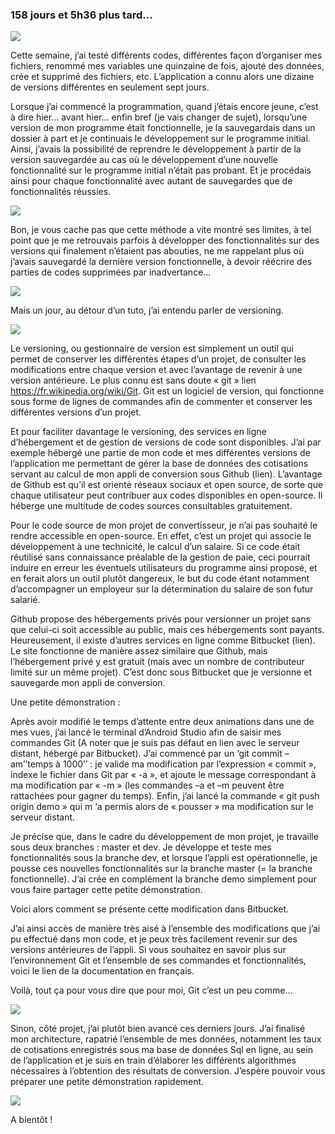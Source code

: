 ### 158 jours et 5h36 plus tard...

<img src = "http://gph.is/2eYJVen"/>

Cette semaine, j’ai testé différents codes, différentes façon d’organiser mes fichiers, renommé mes variables une quinzaine de fois, ajouté des données, crée et supprimé des fichiers, etc. L’application a connu alors une dizaine de versions différentes en seulement sept jours.

Lorsque j’ai commencé la programmation, quand j’étais encore jeune, c’est à dire hier… avant hier… enfin bref (je vais changer de sujet), lorsqu’une version de mon programme était fonctionnelle, je la sauvegardais dans un dossier à part et je continuais le développement sur le programme initial. Ainsi, j’avais la possibilité de reprendre le développement à partir de la version sauvegardée au cas où le développement d’une nouvelle fonctionnalité sur le programme initial n’était pas probant. Et je procédais ainsi pour chaque fonctionnalité avec autant de sauvegardes que de fonctionnalités réussies.

<img src = "https://media.giphy.com/media/50UZqs7HoH6GQ/giphy.gif"/>

Bon, je vous cache pas que cette méthode a vite montré ses limites, à tel point que je me retrouvais parfois  à développer des fonctionnalités sur des versions qui finalement n’étaient pas abouties, ne me rappelant plus où j’avais sauvegardé la dernière version fonctionnelle, à devoir réécrire des parties de codes supprimées par inadvertance…

<img src = "https://media.giphy.com/media/14rFOnuCm4yxzi/giphy.gif"/>

Mais un jour, au détour d’un tuto, j’ai entendu parler de versioning. 

<img src = "https://media.giphy.com/media/3NtY188QaxDdC/giphy.gif"/>

Le versioning, ou gestionnaire de version est simplement un outil qui permet de conserver les différentes étapes d’un projet, de consulter les modifications entre chaque version et avec l’avantage de revenir à une version antérieure. Le plus connu est sans doute « git » lien https://fr.wikipedia.org/wiki/Git. Git est un logiciel de version, qui fonctionne sous forme de lignes de commandes afin de commenter et conserver les différentes versions d’un projet.

Et pour faciliter davantage le versioning, des services en ligne d’hébergement et de gestion de versions de code sont disponibles. J’ai par exemple hébergé une partie de mon code et mes différentes versions de l’application me permettant de gérer la base de données des cotisations servant au calcul de mon appli de conversion sous Github (lien). L’avantage de Github est qu’il est orienté réseaux sociaux et open source, de sorte que  chaque utilisateur peut contribuer aux codes disponibles en open-source. Il héberge une multitude de codes sources consultables gratuitement.

Pour le code source de mon projet de convertisseur, je n’ai pas souhaité le rendre accessible en open-source. En effet, c’est un projet qui associe le développement à une technicité, le calcul d’un salaire. Si ce code était réutilisé sans connaissance préalable de la gestion de paie, ceci pourrait induire en erreur les éventuels utilisateurs du programme ainsi proposé, et en ferait alors un outil plutôt dangereux, le but du code étant notamment d’accompagner un employeur sur la détermination du salaire de son futur salarié.

Github propose des hébergements privés pour versionner un projet sans que celui-ci soit accessible au public, mais ces hébergements sont payants. Heureusement, il existe d’autres services en ligne comme Bitbucket (lien). Le site fonctionne de manière assez similaire que Github, mais l’hébergement privé y est gratuit (mais avec un nombre de contributeur limité sur un même projet). C’est donc sous Bitbucket que je versionne et sauvegarde mon appli de conversion.

Une petite démonstration :

Après avoir modifié le temps d’attente entre deux animations dans une de mes vues, j’ai lancé le terminal d’Android Studio afin de saisir mes commandes Git (A noter que je suis pas défaut en lien avec le serveur distant, hébergé par Bitbucket). J’ai commencé par un ‘git  commit –am’’temps à 1000’’ : je valide ma modification par l’expression « commit », indexe le fichier dans Git par « -a », et ajoute le message correspondant à ma modification par « -m » (les commandes –a et –m peuvent être rattachées pour gagner du temps). Enfin, j’ai lancé la commande « git push origin demo » qui m ‘a permis alors de « pousser » ma modification sur le serveur distant.

Je précise que, dans le cadre du développement de mon projet, je travaille sous deux branches : master et dev. Je développe et teste mes fonctionnalités sous la branche dev, et lorsque l’appli est opérationnelle, je pousse ces nouvelles fonctionnalités sur la branche master (= la branche fonctionnelle). J’ai crée en complément la branche demo simplement pour vous faire partager cette petite démonstration.

Voici alors comment se présente cette modification dans Bitbucket.

J’ai ainsi accès de manière très aisé à l’ensemble des modifications que j’ai pu effectué dans mon code, et je peux très facilement revenir sur des versions antérieures de l’appli. Si vous souhaitez en savoir plus sur l’environnement Git et l’ensemble de ses commandes et fonctionnalités, voici le lien de la documentation en français.

Voilà, tout ça pour vous dire que pour moi, Git c’est un peu comme…

<img src = "https://media.giphy.com/media/VvxtXb86Lwicw/giphy.gif"/>

Sinon, côté projet, j’ai plutôt bien avancé ces derniers jours. J’ai finalisé mon architecture, rapatrié l’ensemble de mes données, notamment les taux de cotisations enregistrés sous ma base de données Sql en ligne, au sein de l’application et je suis en train d’élaborer les différents algorithmes nécessaires à l’obtention des résultats de conversion. J’espère pouvoir vous préparer une petite démonstration rapidement.

<img src = "https://media.giphy.com/media/R8MIGe47XWx68/giphy.gif"/>

A bientôt !

